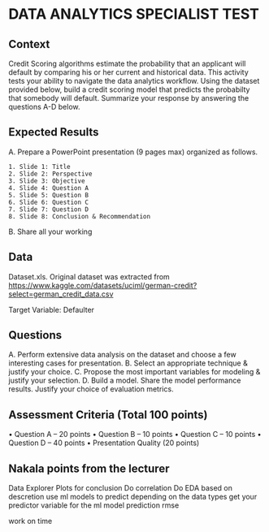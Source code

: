 # DATA ANALYTICS SPECIALIST TEST

## Context
Credit Scoring algorithms estimate the probability that an applicant will default by comparing his or her current and historical data. This activity tests your ability to navigate the data analytics workflow. Using the dataset provided below, build a credit scoring model that predicts the probabilty that somebody will default. Summarize your response by answering the questions A-D below.

## Expected Results
A. Prepare a PowerPoint presentation (9 pages max) organized as follows.

    1. Slide 1: Title
    2. Slide 2: Perspective
    3. Slide 3: Objective
    4. Slide 4: Question A
    5. Slide 5: Question B
    6. Slide 6: Question C
    7. Slide 7: Question D
    8. Slide 8: Conclusion & Recommendation

B. Share all your working

## Data
Dataset.xls. Original dataset was extracted  from https://www.kaggle.com/datasets/uciml/german-credit?select=german_credit_data.csv

Target Variable: Defaulter

## Questions
A. Perform extensive data analysis on the dataset and choose a few interesting cases for presentation.
B. Select an appropriate technique & justify your choice.
C. Propose the most important variables for modeling & justify your selection.
D. Build a model. Share the model performance results. Justify your choice of evaluation metrics.

## Assessment Criteria (Total 100 points)
• Question A – 20 points
• Question B – 10 points
• Question C – 10 points
• Question D – 40 points
• Presentation Quality (20 points)

## Nakala points from the lecturer
Data Explorer
Plots for conclusion
Do correlation
Do EDA
based on descretion
use ml models to predict depending on the data types
get your predictor variable for the ml model prediction
rmse

work on time

